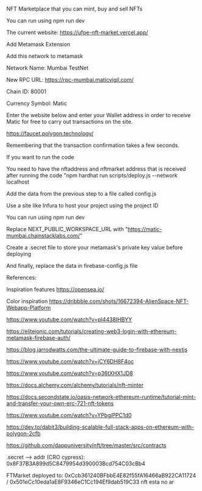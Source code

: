 NFT Marketplace that you can mint, buy and sell NFTs

You can run using npm run dev

The current website:
https://ufpe-nft-market.vercel.app/

Add Metamask Extension

Add this network to metamask

Network Name: Mumbai TestNet

New RPC URL: https://rpc-mumbai.maticvigil.com/

Chain ID: 80001

Currency Symbol: Matic

Enter the website  below and enter your Wallet address in order to receive Matic for free to carry out transactions on the site.

https://faucet.polygon.technology/

Remembering that the transaction confirmation takes a few seconds.


If you want to run the code

You need to have the nftaddress and nftmarket address that is received after running the code "npm hardhat run scripts/deploy.js --network localhost

Add the data from the previous step to a file called config.js

Use a site like Infura to host your project using the project ID

You can run using npm run dev

Replace NEXT_PUBLIC_WORKSPACE_URL with "https://matic-mumbai.chainstacklabs.com/"

Create a .secret file to store your metamask's private key value before deploying

And finally, replace the data in firebase-config.js file

References:

Inspiration features https://opensea.io/

Color inspiration https://dribbble.com/shots/16672394-AlienSpace-NFT-Webapp-Platform

https://www.youtube.com/watch?v=pI4438IHBYY

https://eliteionic.com/tutorials/creating-web3-login-with-ethereum-metamask-firebase-auth/

https://blog.jarrodwatts.com/the-ultimate-guide-to-firebase-with-nextjs

https://www.youtube.com/watch?v=jCY6DH8F4oc

https://www.youtube.com/watch?v=p36tXHX1JD8

https://docs.alchemy.com/alchemy/tutorials/nft-minter

https://docs.secondstate.io/oasis-network-ethereum-runtime/tutorial-mint-and-transfer-your-own-erc-721-nft-tokens

https://www.youtube.com/watch?v=YPbgjPPC1d0

https://dev.to/dabit3/building-scalable-full-stack-apps-on-ethereum-with-polygon-2cfb

https://github.com/dappuniversity/nft/tree/master/src/contracts




.secret --> addr (CRO cypress): 0x8F37B3A899d5C8479954d390003Bcd754C03cBb4

FTMarket deployed to: 0xCcb361240BFbbE4E82f55fA16466aB922CA11724
/ 0x501eCc10eda1aE8F9346eC1Cc194Ef9dab519C33 nft esta no ar
